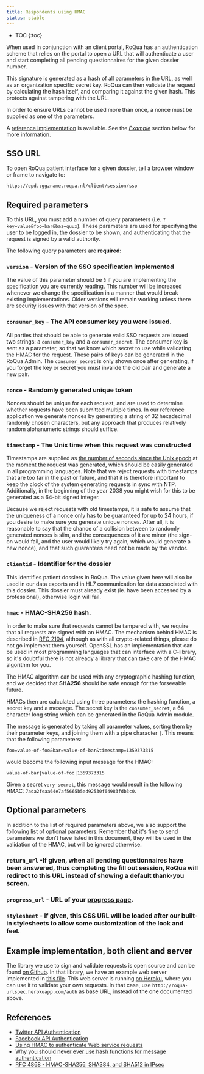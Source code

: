 ```yaml
---
title: Respondents using HMAC
status: stable
---
```


* TOC
{:toc}

When used in conjunction with an client portal, RoQua has an authentication scheme that relies on the portal to open a URL that will authenticate a user and start completing all pending questionnaires for the given dossier number.

This signature is generated as a hash of all parameters in the URL, as well as an organization specific secret key. RoQua can then validate the request by calculating the hash itself, and comparing it against the given hash. This protects against tampering with the URL.

In order to ensure URLs cannot be used more than once, a nonce must be supplied as one of the parameters.

A [reference implementation](https://github.com/roqua/authmac) is available. See the *[Example](#example-implementation-both-client-and-server)* section below for more information.

## SSO URL

To open RoQua patient interface for a given dossier, tell a browser
window or frame to navigate to:

    https://epd.:ggzname.roqua.nl/client/session/sso


## Required parameters

To this URL, you must add a number of query parameters (i.e. `?key=value&foo=bar&baz=quux`). These parameters are used for specifying the user to be logged in, the dossier to be shown, and authenticating that the request is signed by a valid authority.

The following query parameters are **required**:

### `version` - Version of the SSO specification implemented

The value of this parameter should be `3` if you are implementing the specification you are currently reading. This number will be increased whenever we change the specification in a manner that would break existing implementations. Older versions will remain working unless there are security issues with that version of the spec.

### `consumer_key` - The API consumer key you were issued.

All parties that should be able to generate valid SSO requests are issued two strings: a `consumer_key` and a `consumer_secret`. The consumer key is sent as a parameter, so that we know which secret to use while validating the HMAC for the request. These pairs of keys can be generated in the RoQua Admin. The `consumer_secret` is only shown once after generating, if you forget the key or secret you must invalide the old pair and generate a new pair.

### `nonce` - Randomly generated unique token

Nonces should be unique for each request, and are used to determine whether requests have been submitted multiple times. In our reference application we generate nonces by generating a string of 32 hexadecimal randomly chosen characters, but any approach that produces relatively random alphanumeric strings should suffice.

### `timestamp` - The Unix time when this request was constructed

Timestamps are supplied as [the number of seconds since the Unix epoch](http://en.wikipedia.org/wiki/Unix_time) at the moment the request was generated, which should be easily generated in all programming languages. Note that we reject requests with timestamps that are too far in the past or future, and that it is therefore important to keep the clock of the system generating requests in sync with NTP. Additionally, in the beginning of the year 2038 you might wish for this to be generated as a 64-bit signed integer.

Because we reject requests with old timestamps, it is safe to assume that the uniqueness of a nonce only has to be guaranteed for up to 24 hours, if you desire to make sure you generate unique nonces. After all, it is reasonable to say that the chance of a collision between to randomly generated nonces is slim, and the consequences of it are minor (the sign-on would fail, and the user would likely try again, which would generate a new nonce), and that such guarantees need not be made by the vendor.

### `clientid` - Identifier for the dossier

This identifies patient dossiers in RoQua. The value given here will also be used in our data exports and in HL7 communication for data associated with this dossier. This dossier must already exist (ie. have been accessed by a professional), otherwise login will fail.

### `hmac` - HMAC-SHA256 hash.

In order to make sure that requests cannot be tampered with, we require that all requests are signed with an HMAC. The mechanism behind HMAC is described in [RFC 2104](http://www.ietf.org/rfc/rfc2104.txt), although as with all crypto-related things, please do not go implement them yourself. OpenSSL has an implementation that can be used in most programming languages that can interface with a C-library, so it's doubtful there is not already a library that can take care of the HMAC algorithm for you.

The HMAC algorithm can be used with any cryptographic hashing function, and we decided that **SHA256** should be safe enough for the forseeable future.

HMACs then are calculated using three parameters: the hashing function, a secret key and a message. The secret key is the `consumer_secret`, a 64 character long string which can be generated in the RoQua Admin module.

The message is generated by taking all parameter values, sorting them by their parameter keys, and joining them with a pipe character `|`. This means that the following parameters:

```
foo=value-of-foo&bar=value-of-bar&timestamp=1359373315
```

would become the following input message for the HMAC:

```
value-of-bar|value-of-foo|1359373315
```

Given a secret `very-secret`, this message would result in the following HMAC: `7ada2feaa64e7af5665b5ad92530f64983fdb3c0`.

## Optional parameters

In addition to the list of required parameters above, we also support the following list of optional parameters. Remember that it's fine to send parameters we don't have listed in this document, they will be used in the validation of the HMAC, but will be ignored otherwise.

### `return_url` -If given, when all pending questionnaires have been answered, thus completing the fill out session, RoQua will redirect to this URL instead of showing a default thank-you screen.

### `progress_url` - URL of your [progress page](/developer/rom/dossier/fill_out_sessions/#progress-page).

### `stylesheet` - If given, this CSS URL will be loaded after our built-in stylesheets to allow some customization of the look and feel.


## Example implementation, both client and server

The library we use to sign and validate requests is open source and can be found [on Github](https://github.com/roqua/authmac). In that library, we have an example web server implemented in [this file](https://github.com/roqua/authmac/blob/master/example/app.rb). This web server is running [on Heroku](http://roqua-urlspec.herokuapp.com), where you can use it to validate your own requests. In that case, use `http://roqua-urlspec.herokuapp.com/auth` as base URL, instead of the one documented above.

## References

* [Twitter API Authentication](https://dev.twitter.com/docs/auth/creating-signature)
* [Facebook API Authentication](https://developers.facebook.com/docs/howtos/login/signed-request/#step2)
* [Using HMAC to authenticate Web service requests](http://rc3.org/2011/12/02/using-hmac-to-authenticate-web-service-requests/)
* [Why you should never ever use hash functions for message authentication](http://blog.jcoglan.com/2012/06/09/why-you-should-never-use-hash-functions-for-message-authentication/)
* [RFC 4868 - HMAC-SHA256, SHA384, and SHA512 in IPsec](http://tools.ietf.org/html/rfc4868#page-17)
